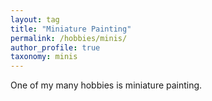 ```yaml
---
layout: tag
title: "Miniature Painting"
permalink: /hobbies/minis/
author_profile: true
taxonomy: minis
---
```


One of my many hobbies is miniature painting.
